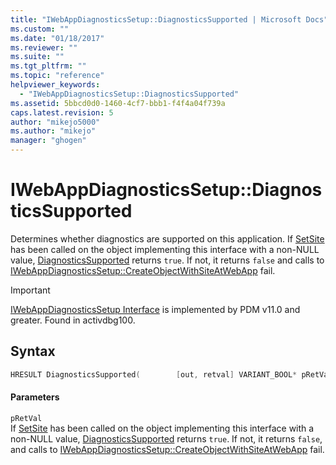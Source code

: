 ```yaml
---
title: "IWebAppDiagnosticsSetup::DiagnosticsSupported | Microsoft Docs"
ms.custom: ""
ms.date: "01/18/2017"
ms.reviewer: ""
ms.suite: ""
ms.tgt_pltfrm: ""
ms.topic: "reference"
helpviewer_keywords: 
  - "IWebAppDiagnosticsSetup::DiagnosticsSupported"
ms.assetid: 5bbcd0d0-1460-4cf7-bbb1-f4f4a04f739a
caps.latest.revision: 5
author: "mikejo5000"
ms.author: "mikejo"
manager: "ghogen"
---
```

# IWebAppDiagnosticsSetup::DiagnosticsSupported
Determines whether diagnostics are supported on this application. If [SetSite](http://go.microsoft.com/fwlink/?LinkId=232439) has been called on the object implementing this interface with a non-NULL value, [DiagnosticsSupported](../../winscript/reference/iwebappdiagnosticssetup-diagnosticssupported.md) returns `true`. If not, it returns `false` and calls to [IWebAppDiagnosticsSetup::CreateObjectWithSiteAtWebApp](../../winscript/reference/iwebappdiagnosticssetup-createobjectwithsiteatwebapp.md) fail.  
  
> [!IMPORTANT]
> [IWebAppDiagnosticsSetup Interface](../../winscript/reference/iwebappdiagnosticssetup-interface.md) is implemented by PDM v11.0 and greater. Found in activdbg100.  
  
## Syntax  
  
```cpp  
HRESULT DiagnosticsSupported(        [out, retval] VARIANT_BOOL* pRetVal        );  
```  
  
#### Parameters  
 `pRetVal`  
 If [SetSite](http://go.microsoft.com/fwlink/?LinkId=232439) has been called on the object implementing this interface with a non-NULL value, [DiagnosticsSupported](../../winscript/reference/iwebappdiagnosticssetup-diagnosticssupported.md) returns `true`. If not, it returns `false`, and calls to [IWebAppDiagnosticsSetup::CreateObjectWithSiteAtWebApp](../../winscript/reference/iwebappdiagnosticssetup-createobjectwithsiteatwebapp.md) fail.